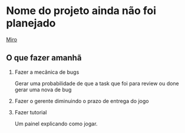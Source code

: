 # Nome do projeto ainda não foi planejado


[Miro](https://miro.com/app/board/uXjVOnRj85Y=/)

## O que fazer amanhã

1. Fazer a mecânica de bugs

    Gerar uma probabilidade de que a task que foi para review ou done gerar uma nova de bug

1. Fazer o gerente diminuindo o prazo de entrega do jogo
 
1. Fazer tutorial

    Um painel explicando como jogar.

